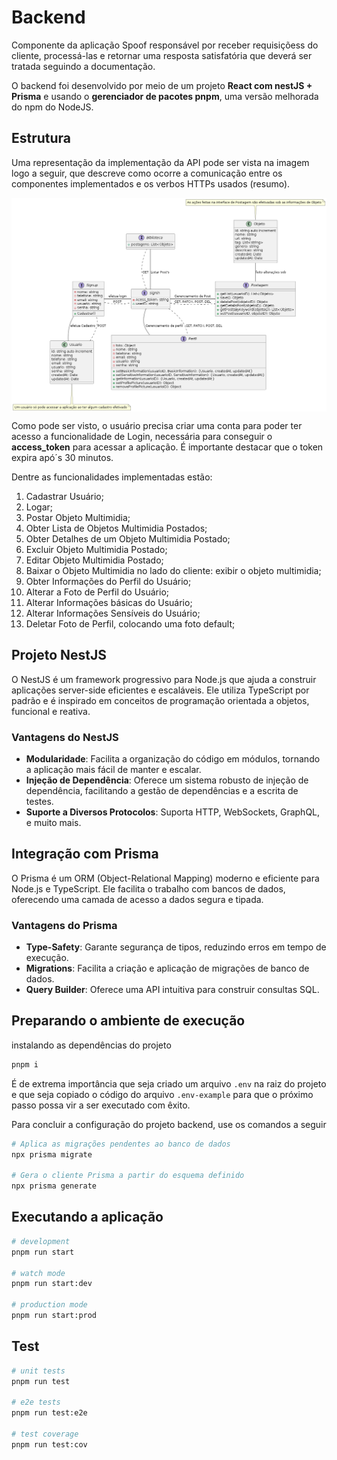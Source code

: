 # Backend

Componente da aplicação Spoof responsável por receber requisiçõess do cliente, processá-las e retornar uma resposta satisfatória que deverá ser tratada seguindo a documentação.

O backend foi desenvolvido por meio de um projeto **React com nestJS + Prisma** e usando o **gerenciador de pacotes pnpm**, uma versão melhorada do npm do NodeJS.

## Estrutura

Uma representação da implementação da API pode ser vista na imagem logo a seguir, que descreve como ocorre a comunicação entre os componentes implementados e os verbos HTTPs usados (resumo).

<div style="display: flex; justify-content: center;">
    <img src="../src/img/plantuml-diagram (2).png" alt="Imagem descrevendo como esta ocorrendo a comunicação entre os componentes do backend">
</div>

Como pode ser visto, o usuário precisa criar uma conta para poder ter acesso a funcionalidade de Login, necessária para conseguir o **access_token** para acessar a aplicação. É importante destacar que o token expira apó´s 30 minutos.

Dentre as funcionalidades implementadas estão:
1. Cadastrar Usuário;
2. Logar;
3. Postar Objeto Multimidia;
4. Obter Lista de Objetos Multimidia Postados;
5. Obter Detalhes de um Objeto Multimidia Postado;
6. Excluir Objeto Multimidia Postado;
7. Editar Objeto Multimidia Postado;
8. Baixar o Objeto Multimidia no lado do cliente: exibir o objeto multimidia;
9. Obter Informações do Perfil do Usuário;
10. Alterar a Foto de Perfil do Usuário;
11. Alterar Informações básicas do Usuário;
12. Alterar Informações Sensíveis do Usuário;
13. Deletar Foto de Perfil, colocando uma foto default;

## Projeto NestJS

O NestJS é um framework progressivo para Node.js que ajuda a construir aplicações server-side eficientes e escaláveis. Ele utiliza TypeScript por padrão e é inspirado em conceitos de programação orientada a objetos, funcional e reativa.

### Vantagens do NestJS

- **Modularidade**: Facilita a organização do código em módulos, tornando a aplicação mais fácil de manter e escalar.
- **Injeção de Dependência**: Oferece um sistema robusto de injeção de dependência, facilitando a gestão de dependências e a escrita de testes.
- **Suporte a Diversos Protocolos**: Suporta HTTP, WebSockets, GraphQL, e muito mais.

## Integração com Prisma

O Prisma é um ORM (Object-Relational Mapping) moderno e eficiente para Node.js e TypeScript. Ele facilita o trabalho com bancos de dados, oferecendo uma camada de acesso a dados segura e tipada.

### Vantagens do Prisma

- **Type-Safety**: Garante segurança de tipos, reduzindo erros em tempo de execução.
- **Migrations**: Facilita a criação e aplicação de migrações de banco de dados.
- **Query Builder**: Oferece uma API intuitiva para construir consultas SQL.

## Preparando o ambiente de execução

instalando as dependências do projeto

```bash
pnpm i
```

É de extrema importância que seja criado um arquivo `.env` na raiz do projeto e que seja copiado o código do arquivo `.env-example` para que o próximo passo possa vir a ser executado com êxito.

Para concluir a configuração do projeto backend, use os comandos a seguir

```bash
# Aplica as migrações pendentes ao banco de dados
npx prisma migrate

# Gera o cliente Prisma a partir do esquema definido
npx prisma generate
```

## Executando a aplicação

```bash
# development
pnpm run start

# watch mode
pnpm run start:dev

# production mode
pnpm run start:prod
```

## Test

```bash
# unit tests
pnpm run test

# e2e tests
pnpm run test:e2e

# test coverage
pnpm run test:cov
```

